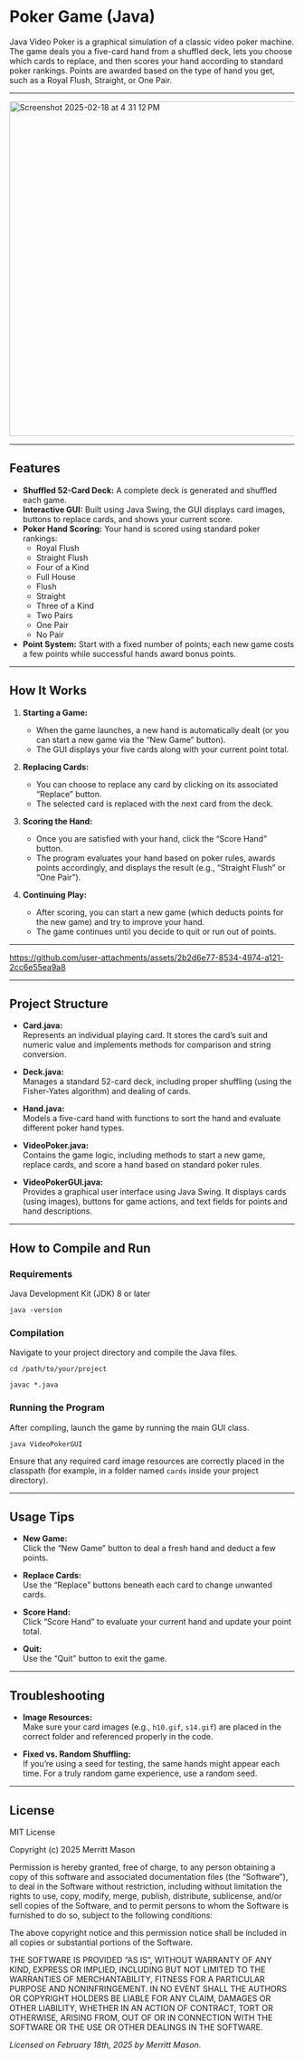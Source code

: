 # Poker Game (Java)

Java Video Poker is a graphical simulation of a classic video poker machine. The game deals you a five-card hand from a shuffled deck, lets you choose which cards to replace, and then scores your hand according to standard poker rankings. Points are awarded based on the type of hand you get, such as a Royal Flush, Straight, or One Pair.

---
<img width="592" alt="Screenshot 2025-02-18 at 4 31 12 PM" src="https://github.com/user-attachments/assets/463deafa-e772-4554-917b-9153f136cd71" />

---

## Features

- **Shuffled 52-Card Deck:** A complete deck is generated and shuffled each game.
- **Interactive GUI:** Built using Java Swing, the GUI displays card images, buttons to replace cards, and shows your current score.
- **Poker Hand Scoring:** Your hand is scored using standard poker rankings:
  - Royal Flush
  - Straight Flush
  - Four of a Kind
  - Full House
  - Flush
  - Straight
  - Three of a Kind
  - Two Pairs
  - One Pair
  - No Pair
- **Point System:** Start with a fixed number of points; each new game costs a few points while successful hands award bonus points.

---

## How It Works

1. **Starting a Game:**
   - When the game launches, a new hand is automatically dealt (or you can start a new game via the “New Game” button).
   - The GUI displays your five cards along with your current point total.

2. **Replacing Cards:**
   - You can choose to replace any card by clicking on its associated “Replace” button.
   - The selected card is replaced with the next card from the deck.

3. **Scoring the Hand:**
   - Once you are satisfied with your hand, click the “Score Hand” button.
   - The program evaluates your hand based on poker rules, awards points accordingly, and displays the result (e.g., “Straight Flush” or “One Pair”).

4. **Continuing Play:**
   - After scoring, you can start a new game (which deducts points for the new game) and try to improve your hand.
   - The game continues until you decide to quit or run out of points.

---

https://github.com/user-attachments/assets/2b2d6e77-8534-4974-a121-2cc6e55ea9a8

---
## Project Structure

- **Card.java:**  
  Represents an individual playing card. It stores the card’s suit and numeric value and implements methods for comparison and string conversion.

- **Deck.java:**  
  Manages a standard 52-card deck, including proper shuffling (using the Fisher-Yates algorithm) and dealing of cards.

- **Hand.java:**  
  Models a five-card hand with functions to sort the hand and evaluate different poker hand types.

- **VideoPoker.java:**  
  Contains the game logic, including methods to start a new game, replace cards, and score a hand based on standard poker rules.

- **VideoPokerGUI.java:**  
  Provides a graphical user interface using Java Swing. It displays cards (using images), buttons for game actions, and text fields for points and hand descriptions.

---

## How to Compile and Run

### Requirements
Java Development Kit (JDK) 8 or later

```java -version```

### Compilation
Navigate to your project directory and compile the Java files.

```cd /path/to/your/project```

```javac *.java```

### Running the Program
After compiling, launch the game by running the main GUI class.

```java VideoPokerGUI```

Ensure that any required card image resources are correctly placed in the classpath (for example, in a folder named `cards` inside your project directory).

---

## Usage Tips

- **New Game:**  
  Click the “New Game” button to deal a fresh hand and deduct a few points.

- **Replace Cards:**  
  Use the “Replace” buttons beneath each card to change unwanted cards.

- **Score Hand:**  
  Click “Score Hand” to evaluate your current hand and update your point total.

- **Quit:**  
  Use the “Quit” button to exit the game.

---

## Troubleshooting

- **Image Resources:**  
  Make sure your card images (e.g., `h10.gif`, `s14.gif`) are placed in the correct folder and referenced properly in the code.

- **Fixed vs. Random Shuffling:**  
  If you’re using a seed for testing, the same hands might appear each time. For a truly random game experience, use a random seed.

---

## License

MIT License

Copyright (c) 2025 Merritt Mason

Permission is hereby granted, free of charge, to any person obtaining a copy of this software and associated documentation files (the “Software”), to deal in the Software without restriction, including without limitation the rights to use, copy, modify, merge, publish, distribute, sublicense, and/or sell copies of the Software, and to permit persons to whom the Software is furnished to do so, subject to the following conditions:

The above copyright notice and this permission notice shall be included in all copies or substantial portions of the Software.

THE SOFTWARE IS PROVIDED “AS IS”, WITHOUT WARRANTY OF ANY KIND, EXPRESS OR IMPLIED, INCLUDING BUT NOT LIMITED TO THE WARRANTIES OF MERCHANTABILITY, FITNESS FOR A PARTICULAR PURPOSE AND NONINFRINGEMENT. IN NO EVENT SHALL THE AUTHORS OR COPYRIGHT HOLDERS BE LIABLE FOR ANY CLAIM, DAMAGES OR OTHER LIABILITY, WHETHER IN AN ACTION OF CONTRACT, TORT OR OTHERWISE, ARISING FROM, OUT OF OR IN CONNECTION WITH THE SOFTWARE OR THE USE OR OTHER DEALINGS IN THE SOFTWARE.

*Licensed on February 18th, 2025 by Merritt Mason.*
